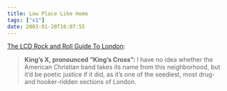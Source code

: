 ```yaml
---
title: Low Place Like Home
tags: ["v1"]
date: 2003-01-20T16:07:55
---
```


[The LCD Rock and Roll Guide To London][1]:

> **King&#8217;s X, pronounced &#8220;King&#8217;s Cross&#8221;:** I have no idea whether the American Christian band takes its name from this neighborhood, but it&#8217;d be poetic justice if it did, as it&#8217;s one of the seediest, most drug- and hooker-ridden sections of London.

[1]: http://www.wfmu.org/LCD/26/london.html "WFMU: The LCD Rock and Roll Guide To London"
